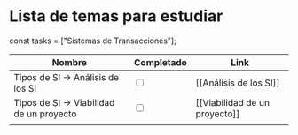 # Lista de temas para estudiar

const tasks = ["Sistemas de Transacciones"];


| Nombre                                   | Completado                | Link                          |
| ---------------------------------------- | ------------------------- | ----------------------------- |
| Tipos de SI -> Análisis de los SI        | <input type="checkbox" /> | [[Análisis de los SI]]        |
| Tipos de SI -> Viabilidad de un proyecto | <input type="checkbox" /> | [[Viabilidad de un proyecto]] |
|                                          |                           |                               |

